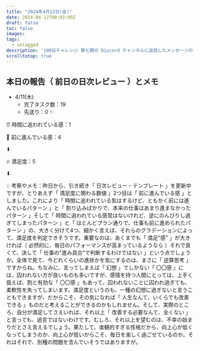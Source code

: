 ```yaml
---
title: "2024年4月12日(金)"
date: 2024-04-12T00:03:00Z
draft: false
toc: false
images:
tags: 
  - untagged
description: '100日チャレンジ 第七期の Discord チャンネルに送信したメッセージのアーカイブ'
scrolltotop: true
---
```


## 本日の報告（ 前日の日次レビュー ）とメモ

- 4/11(木)
  - 完了タスク数：19
  - 先送り：0 ✨

⏰ 時間に追われている感：1

💪 前に進んでいる感：4

⬇︎

🔥 満足度：5

⬇︎

💡 考察やメモ：昨日から、引き続き「 日次レビュー・テンプレート 」を更新中ですが、とりあえず「 満足度に関わる数値 」2つ目は「 前に進んでいる感 」としました。これにより「 時間に追われている気はするけど、ともかく前には進んでいるパターン 」と「 割り込みばかりで、本来の仕事はあまり進まなかったパターン 」そして「 時間に追われている感覚はないけれど、逆にのんびりし過ぎてしまったパターン 」と「 ほとんどプラン通りで、仕事も前に進められたパターン 」の、大きく分けて4つ、細かく言えば、それらのグラデーションによって、満足度を判定できそうです。重要なのは、あくまでも「 満足"感" 」が大きければ（ 必然的に、毎日のパフォーマンスが高まっているようなら ）それで良くて、決して「 仕事の"進み具合"で判断するわけではない 」という点でしょうか。全体で見て、今どれくらいの進捗かを気にするのは、まさに「 逆算思考 」ですからね。ちなみに、言ってしまえば「 幻想 」でしかない「 〇〇感 」には、囚われない方が良いものも多いですが、感情を持つ人間にとっては、上手く扱えば、割と有効な「 〇〇感 」もあって、囚われないことに囚われ過ぎても、柔軟性を失ってしまいます。満足度というのも、一種の幻想に過ぎないと言うこともできますが、だからこそ、その気になれば「 人生なんて、いくらでも改善できる 」ものだと考えることができるのかもしれません。そして、実際のところ、自分が満足してさえいれば、それ以上「 改善する必要なんて、全くない 」と言っても、過言ではないわけです。むしろ、それ以上を望むのは、不幸の始まりだとさえ言えるでしょう。果たして、楽観的すぎる性格だから、向上心が低くなってしまうのか、向上心が低いからこそ、毎日を楽しく過ごせているのか。それはそれで、別種の問題を含んでいそうではありますが。
